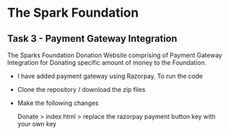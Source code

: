 # The Spark Foundation
## Task 3 - Payment Gateway Integration
The Sparks Foundation Donation Website comprising of Payment Gateway Integration for Donating specific amount of money to the Foundation.
- I have added payment gateway using Razorpay.
To run the code
- Clone the repository / download the zip files
- Make the following changes

   Donate > index.html > replace the razorpay payment button key with your own key


